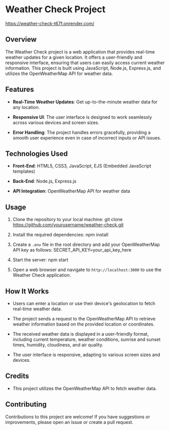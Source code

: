# Weather Check Project
https://weather-check-t67f.onrender.com/

## Overview

The Weather Check project is a web application that provides real-time weather updates for a given location. It offers a user-friendly and responsive interface, ensuring that users can easily access current weather information. This project is built using JavaScript, Node.js, Express.js, and utilizes the OpenWeatherMap API for weather data.

## Features

- **Real-Time Weather Updates**: Get up-to-the-minute weather data for any location.

- **Responsive UI**: The user interface is designed to work seamlessly across various devices and screen sizes.

- **Error Handling**: The project handles errors gracefully, providing a smooth user experience even in case of incorrect inputs or API issues.

## Technologies Used

- **Front-End**: HTML5, CSS3, JavaScript, EJS (Embedded JavaScript templates)

- **Back-End**: Node.js, Express.js

- **API Integration**: OpenWeatherMap API for weather data

## Usage

1. Clone the repository to your local machine:
   git clone https://github.com/yourusername/weather-check.git

2. Install the required dependencies:
   npm install

3. Create a `.env` file in the root directory and add your OpenWeatherMap API key as follows:
   SECRET_API_KEY=your_api_key_here

4. Start the server:
   npm start

5. Open a web browser and navigate to `http://localhost:3000` to use the Weather Check application.

## How It Works

- Users can enter a location or use their device's geolocation to fetch real-time weather data.

- The project sends a request to the OpenWeatherMap API to retrieve weather information based on the provided location or coordinates.

- The received weather data is displayed in a user-friendly format, including current temperature, weather conditions, sunrise and sunset times, humidity, cloudiness, and air quality.

- The user interface is responsive, adapting to various screen sizes and devices.

## Credits

- This project utilizes the OpenWeatherMap API to fetch weather data.

## Contributing

Contributions to this project are welcome! If you have suggestions or improvements, please open an issue or create a pull request.
